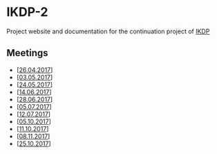 # IKDP-2
Project website and documentation for the continuation project of [IKDP](https://github.com/langdoc/IKDP)

## Meetings
* [[26.04.2017](Meeting170426.md)]
* [[03.05.2017](Meeting170503.md)]
* [[24.05.2017](Meeting170524.md)]
* [[14.06.2017](Meeting170524.md)]
* [[28.06.2017](Meeting170628.md)]
* [[05.07.2017](Meeting170705.md)]
* [[12.07.2017](Meeting170712.md)]
* [[05.10.2017](Meeting171005.md)]
* [[11.10.2017](Meeting171011.md)]
* [[08.11.2017](Meeting171108.md)]
* [[25.10.2017](Meeting171025.md)]
